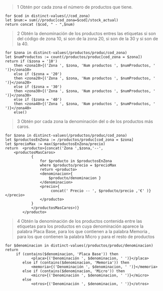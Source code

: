 
>1
>Obtén por cada zona el número de productos que tiene.

	for $cod in distinct-values(//cod_zona)
	let $num:= sum(//produc[cod_zona=$cod]/stock_actual)
	return concat ($cod, " - ",$num)

>2
>Obtén la denominación de los productos entres las etiquetas <zona10></zona10> si son del código de zona 10, <zona20></zona20> si son de la zona 20, <zona30></zona30> si son de la 30 y <zona40></zona40> si son de la 40.

	for $zona in distinct-values(/productos/produc/cod_zona)
	let $numProductos := count(/productos/produc[cod_zona = $zona])
	return if ($zona = '10')
		then <zona10>{('Zona ', $zona, 'Num productos ', $numProductos, ' ')}</zona10>
		else if ($zona = '20')
		then <zona20>{('Zona ', $zona, 'Num productos ', $numProductos, ' ')}</zona20>
		else if ($zona = '30')
		then <zona30>{('Zona ', $zona, 'Num productos ', $numProductos, ' ')}</zona30>
		else if ($zona = '40')
		then <zona40>{('Zona ', $zona, 'Num productos ', $numProductos, ' ')}</zona40>
		else()

>3
>Obtén por cada zona la denominación del o de los productos más caros.

	for $zona in distinct-values(/productos/produc/cod_zona)
	let $productosEnZona := /productos/produc[cod_zona = $zona]
	let $precioMax := max($productosEnZona/precio)
	return  <producto>{concat('Zona ',$zona,'--',
	 	<productosMasCaros>
		        {
		            for $producto in $productosEnZona
		            where $producto/precio = $precioMax
		            return <producto>
		            <denominacion>{ 
		                $producto/denominacion }
		            </denominacion>
		            <precio>{
		                 concat(' Precio -- ', $producto/precio ,'€' )}</precio>
		            </producto>
		        }
		    	</productosMasCaros>)}
	        </producto>


> 4
>Obtén la denominación de los productos contenida entre las etiquetas <placa></placa> para los productos en cuya denominación aparece la palabra Placa Base, <memoria></memoria> para los que contienen a la palabra Memoria <micro></micro>, para los que contienen la palabra Micro y <otros></otros> para el resto de productos

	for $denominacion in distinct-values(/productos/produc/denominacion)
	return
		 if (contains($denominacion, 'Placa Base')) then
		        <placa>{('Denominación ', $denominacion, ' ')}</placa>
		    else if (contains($denominacion, 'Memoria')) then
		        <memoria>{('Denominación ', $denominacion, ' ')}</memoria>
		    else if (contains($denominacion, 'Micro')) then
		        <micro>{('Denominación ', $denominacion, ' ')}</micro>
		    else
		        <otros>{('Denominación ', $denominacion, ' ')}</otros>
